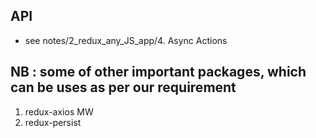 ## API

- see notes/2_redux_any_JS_app/4. Async Actions

## NB : some of other important packages, which can be uses as per our requirement

1. redux-axios MW
2. redux-persist
